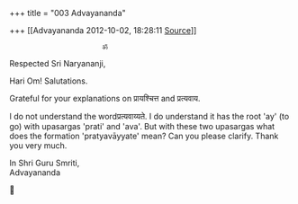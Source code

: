 +++
title = "003 Advayananda"

+++
[[Advayananda	2012-10-02, 18:28:11 [Source](https://groups.google.com/g/bvparishat/c/vHyeSxAXKd4)]]



  

                           ॐ

Respected Sri Naryananji,

Hari Om! Salutations.  
  

Grateful for your explanations on प्रायश्चित्त and प्रत्यवाय.

I do not understand the wordप्रत्यवाय्यते. I do understand it has the root 'ay' (to go) with upasargas 'prati' and 'ava'. But with these two upasargas what does the formation 'pratyavāyyate' mean? Can you please clarify. Thank you very much.

  

In Shri Guru Smriti,  
Advayananda  
  



